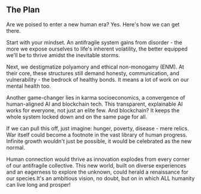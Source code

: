 ## The Plan
Are we poised to enter a new human era? Yes. Here's how we can get there.
 
Start with your mindset. An antifragile system gains from disorder - the more we expose ourselves to life's inherent volatility, the better equipped we'll be to thrive amidst the inevitable storms. 

Next, we destigmatize polyamory and ethical non-monogamy (ENM). At their core, these structures still demand honesty, communication, and vulnerability - the bedrock of healthy bonds. It means a lot of work on our mental health too. 

Another game-changer lies in karma socioeconomics, a convergence of human-aligned AI and blockchain tech. This transparent, explainable AI works for everyone, not just an elite few. And blockchain? It keeps the whole system locked down and on the same page for all.

If we can pull this off, just imagine: hunger, poverty, disease - mere relics. War itself could become a footnote in the vast library of human progress. Infinite growth wouldn't just be possible, it would be celebrated as the new normal.

Human connection would thrive as innovation explodes from every corner of our antifragile collective. This new world, built on diverse experiences and an eagerness to explore the unknown, could herald a renaissance for our species.It's an ambitious vision, no doubt, but on in which ALL humanity can live long and prosper!
